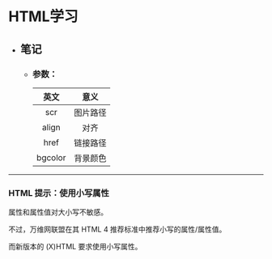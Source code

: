 # HTML学习
* ## 笔记
  * ### 参数：
  
      |英文|意义|
      |:--:|:--:|
      |scr|图片路径| 
      |align|对齐|
      |href|链接路径| 
      |bgcolor|背景颜色|
  
---------------------------

### HTML 提示：使用小写属性
属性和属性值对大小写不敏感。

不过，万维网联盟在其 HTML 4 推荐标准中推荐小写的属性/属性值。

而新版本的 (X)HTML 要求使用小写属性。
